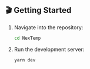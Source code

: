 ## 🎬 Getting Started

1. Navigate into the repository:
    ```bash
    cd NexTemp
    ```

2. Run the development server:
    ```bash
    yarn dev
    ```